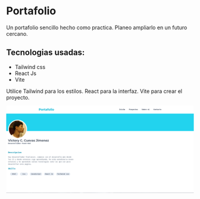 # Portafolio

Un portafolio sencillo hecho como practica.
Planeo ampliarlo en un futuro cercano.

## Tecnologias usadas:
* Tailwind css
* React Js
* Vite

Utilice Tailwind para los estilos.
React para la interfaz.
Vite para crear el proyecto.

![Captura de la pagina](captura.png)
